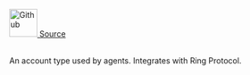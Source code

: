 <a href="https://github.com/AgentFi/agentfi-contracts/blob/main/contracts/interfaces/accounts/IBlastooorAgentAccountRingProtocolD.sol"><img src="/img/github.svg" alt="Github" width="50px"/> Source</a><br/><br/>

An account type used by agents. Integrates with Ring Protocol.



